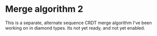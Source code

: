 # Merge algorithm 2

This is a separate, alternate sequence CRDT merge algorithm I've been working on in diamond types. Its not yet ready, and not yet enabled.